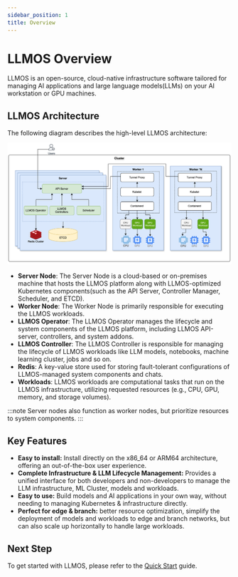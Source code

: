 ```yaml
---
sidebar_position: 1
title: Overview
---
```


# LLMOS Overview

LLMOS is an open-source, cloud-native infrastructure software tailored for managing AI applications and large language models(LLMs) on your AI workstation or GPU machines.

## LLMOS Architecture
The following diagram describes the high-level LLMOS architecture:

![LLMOS Architecture](/img/docs/llmos-arch.svg)

- **Server Node**: The Server Node is a cloud-based or on-premises machine that hosts the LLMOS platform along with LLMOS-optimized Kubernetes components(such as the API Server, Controller Manager, Scheduler, and ETCD).
- **Worker Node**: The Worker Node is primarily responsible for executing the LLMOS workloads.
- **LLMOS Operator**: The LLMOS Operator manages the lifecycle and system components of the LLMOS platform, including LLMOS API-server, controllers, and system addons.
- **LLMOS Controller**: The LLMOS Controller is responsible for managing the lifecycle of LLMOS workloads like LLM models, notebooks, machine learning cluster, jobs and so on.
- **Redis**: A key-value store used for storing fault-tolerant configurations of LLMOS-managed system components and chats.
- **Workloads**: LLMOS workloads are computational tasks that run on the LLMOS infrastructure, utilizing requested resources (e.g., CPU, GPU, memory, and storage volumes).

:::note 
Server nodes also function as worker nodes, but prioritize resources to system components.
:::

## Key Features
- **Easy to install:** Install directly on the x86_64 or ARM64 architecture, offering an out-of-the-box user experience.
- **Complete Infrastructure & LLM Lifecycle Management:** Provides a unified interface for both developers and non-developers to manage the LLM infrastructure, ML Cluster, models and workloads.
- **Easy to use:** Build models and AI applications in your own way, without needing to managing Kubernetes & infrastructure directly.
- **Perfect for edge & branch:** better resource optimization, simplify the deployment of models and workloads to edge and branch networks, but can also scale up horizontally to handle large workloads.

## Next Step

To get started with LLMOS, please refer to the [Quick Start](./quickstart) guide.
